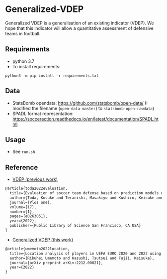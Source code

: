 # Generalized-VDEP
Generalized VDEP is a generalisation of an existing indicator (VDEP).
We hope that this indicator will allow a quantitative assessment of defensive teams in football.

## Requirements

* python 3.7
* To install requirements:

```shell
python3 -m pip install -r requirements.txt
```
## Data
* StatsBomb opendata: https://github.com/statsbomb/open-data/ (I modified the filename (``open-data-master``) to ``statsbomb-open-rawdata``)
* SPADL format representation: https://socceraction.readthedocs.io/en/latest/documentation/SPADL.html

## Usage

* See `run.sh` 

## Reference
* [VDEP (previous work)](https://journals.plos.org/plosone/article?id=10.1371/journal.pone.0263051)
```tex
@article{toda2022evaluation,
  title={Evaluation of soccer team defense based on prediction models of ball recovery and being attacked: A pilot study},
  author={Toda, Kosuke and Teranishi, Masakiyo and Kushiro, Keisuke and Fujii, Keisuke},
  journal={Plos one},
  volume={17},
  number={1},
  pages={e0263051},
  year={2022},
  publisher={Public Library of Science San Francisco, CA USA}
}
```

* [Generalized VDEP (this work)](https://arxiv.org/abs/2212.00021)
```tex
@article{umemoto2022location,
  title={Location analysis of players in UEFA EURO 2020 and 2022 using generalized valuation of defense by estimating probabilities},
  author={Rikuhei Umemoto and Kazushi, Tsutsui and Fujii, Keisuke},
  journal={arXiv preprint arXiv:2212.00021},
  year={2022}
}
``` 

